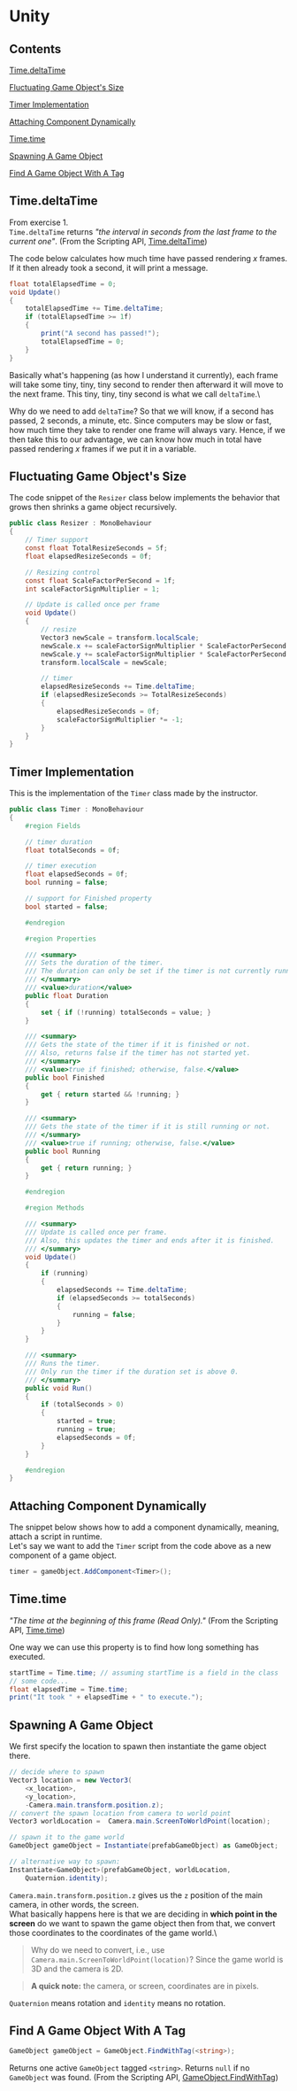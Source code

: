 # Unity
## Contents
[Time.deltaTime](#timedeltatime)

[Fluctuating Game Object's Size](#fluctuating-game-objects-size)

[Timer Implementation](#timer-implementation)

[Attaching Component Dynamically](#attaching-component-dynamically)

[Time.time](#timetime)

[Spawning A Game Object](#spawning-a-game-object)

[Find A Game Object With A Tag](#find-a-game-object-with-a-tag)

## Time.deltaTime
From exercise 1.\
`Time.deltaTime` returns _"the interval in seconds from the last frame to the current one"_. (From the Scripting API, [Time.deltaTime](https://docs.unity3d.com/ScriptReference/Time-deltaTime.html))

The code below calculates how much time have passed rendering _x_ frames.\
If it then already took a second, it will print a message.

```csharp
float totalElapsedTime = 0;
void Update()
{
    totalElapsedTime += Time.deltaTime;
    if (totalElapsedTime >= 1f)
    {
        print("A second has passed!");
        totalElapsedTime = 0;
    }
}
```

Basically what's happening (as how I understand it currently), each frame will take some tiny, tiny, tiny second to render then afterward it will move to the next frame. This tiny, tiny, tiny second is what we call `deltaTime`.\

Why do we need to add `deltaTime`? So that we will know, if a second has
passed, 2 seconds, a minute, etc. Since computers may be slow or fast, how much time they take to render one frame will always vary. Hence, if we then take this to our advantage, we can know how much in total have passed rendering _x_ frames if we put it in a variable.

## Fluctuating Game Object's Size
The code snippet of the `Resizer` class below implements the behavior that grows then shrinks a game object recursively.

```csharp
public class Resizer : MonoBehaviour
{
    // Timer support
    const float TotalResizeSeconds = 5f;
    float elapsedResizeSeconds = 0f;

    // Resizing control
    const float ScaleFactorPerSecond = 1f;
    int scaleFactorSignMultiplier = 1;

    // Update is called once per frame
    void Update()
    {
        // resize
        Vector3 newScale = transform.localScale;
        newScale.x += scaleFactorSignMultiplier * ScaleFactorPerSecond * Time.deltaTime;
        newScale.y += scaleFactorSignMultiplier * ScaleFactorPerSecond * Time.deltaTime;
        transform.localScale = newScale;

        // timer
        elapsedResizeSeconds += Time.deltaTime;
        if (elapsedResizeSeconds >= TotalResizeSeconds)
        {
            elapsedResizeSeconds = 0f;
            scaleFactorSignMultiplier *= -1;
        }
    }
}
```

## Timer Implementation
This is the implementation of the `Timer` class made by the instructor.

```csharp
public class Timer : MonoBehaviour
{
    #region Fields

    // timer duration
    float totalSeconds = 0f;

    // timer execution
    float elapsedSeconds = 0f;
    bool running = false;

    // support for Finished property
    bool started = false;

    #endregion

    #region Properties

    /// <summary>
    /// Sets the duration of the timer.
    /// The duration can only be set if the timer is not currently running.
    /// </summary>
    /// <value>duration</value>
    public float Duration
    {
        set { if (!running) totalSeconds = value; }
    }

    /// <summary>
    /// Gets the state of the timer if it is finished or not.
    /// Also, returns false if the timer has not started yet.
    /// </summary>
    /// <value>true if finished; otherwise, false.</value>
    public bool Finished
    {
        get { return started && !running; }
    }

    /// <summary>
    /// Gets the state of the timer if it is still running or not.
    /// </summary>
    /// <value>true if running; otherwise, false.</value>
    public bool Running
    {
        get { return running; }
    }

    #endregion

    #region Methods

    /// <summary>
    /// Update is called once per frame.
    /// Also, this updates the timer and ends after it is finished.
    /// </summary>
    void Update()
    {
        if (running)
        {
            elapsedSeconds += Time.deltaTime;
            if (elapsedSeconds >= totalSeconds)
            {
                running = false;
            }
        }
    }

    /// <summary>
    /// Runs the timer.
    /// Only run the timer if the duration set is above 0.
    /// </summary>
    public void Run()
    {
        if (totalSeconds > 0)
        {
            started = true;
            running = true;
            elapsedSeconds = 0f;
        }
    }

    #endregion
}
```

## Attaching Component Dynamically
The snippet below shows how to add a component dynamically, meaning, attach a script in runtime.\
Let's say we want to add the `Timer` script from the code above as a new component of a game object.

```csharp
timer = gameObject.AddComponent<Timer>();
```

## Time.time
_"The time at the beginning of this frame (Read Only)."_ (From the Scripting API, [Time.time](https://docs.unity3d.com/ScriptReference/Time-time.html))

One way we can use this property is to find how long something has executed.

```csharp
startTime = Time.time; // assuming startTime is a field in the class
// some code...
float elapsedTime = Time.time;
print("It took " + elapsedTime + " to execute.");
```

## Spawning A Game Object
We first specify the location to spawn then instantiate the game object there.

```csharp
// decide where to spawn
Vector3 location = new Vector3(
    <x_location>,
    <y_location>,
    -Camera.main.transform.position.z);
// convert the spawn location from camera to world point
Vector3 worldLocation =  Camera.main.ScreenToWorldPoint(location);

// spawn it to the game world
GameObject gameObject = Instantiate(prefabGameObject) as GameObject;

// alternative way to spawn:
Instantiate<GameObject>(prefabGameObject, worldLocation,
    Quaternion.identity);
```

`Camera.main.transform.position.z` gives us the `z` position of the main camera, in other words, the screen.\
What basically happens here is that we are deciding in **which point in the screen** do we want to spawn the game object then from that, we convert those coordinates to the coordinates of the game world.\

> Why do we need to convert, i.e., use `Camera.main.ScreenToWorldPoint(location)`? Since the game world is 3D and the camera is 2D.

> **A quick note:** the camera, or screen, coordinates are in pixels.

`Quaternion` means rotation and `identity` means no rotation.

## Find A Game Object With A Tag

```csharp
GameObject gameObject = GameObject.FindWithTag(<string>);
```

Returns one active `GameObject` tagged `<string>`. Returns `null` if no `GameObject` was found. (From the Scripting API, [GameObject.FindWithTag](https://docs.unity3d.com/ScriptReference/GameObject.FindWithTag.html))
